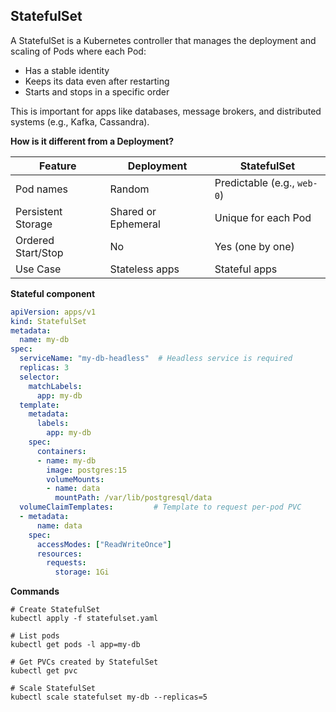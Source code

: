 ## StatefulSet

A StatefulSet is a Kubernetes controller that manages the deployment and scaling of Pods where each Pod:
- Has a stable identity
- Keeps its data even after restarting
- Starts and stops in a specific order

This is important for apps like databases, message brokers, and distributed systems (e.g., Kafka, Cassandra).

**How is it different from a Deployment?**

| Feature            | Deployment        | StatefulSet               |
| ------------------ | ----------------- | ------------------------- |
| Pod names          | Random            | Predictable (e.g., `web-0`) |
| Persistent Storage | Shared or Ephemeral | Unique for each Pod       |
| Ordered Start/Stop | No                | Yes (one by one)          |
| Use Case           | Stateless apps    | Stateful apps             |

**Stateful component**
```yaml
apiVersion: apps/v1
kind: StatefulSet
metadata:
  name: my-db
spec:
  serviceName: "my-db-headless"  # Headless service is required
  replicas: 3
  selector:
    matchLabels:
      app: my-db
  template:
    metadata:
      labels:
        app: my-db
    spec:
      containers:
      - name: my-db
        image: postgres:15
        volumeMounts:
        - name: data
          mountPath: /var/lib/postgresql/data
  volumeClaimTemplates:         # Template to request per-pod PVC
  - metadata:
      name: data
    spec:
      accessModes: ["ReadWriteOnce"]
      resources:
        requests:
          storage: 1Gi
```

**Commands**
```
# Create StatefulSet
kubectl apply -f statefulset.yaml

# List pods
kubectl get pods -l app=my-db

# Get PVCs created by StatefulSet
kubectl get pvc

# Scale StatefulSet
kubectl scale statefulset my-db --replicas=5

```